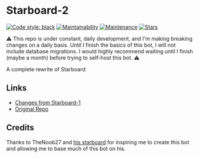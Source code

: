 # Starboard-2
[![Code style: black](https://img.shields.io/badge/code%20style-black-000000.svg)](https://github.com/psf/black)
[![Maintainability](https://api.codeclimate.com/v1/badges/5d3130a4875e587f28e4/maintainability)](https://codeclimate.com/github/CircuitsBots/Starboard-2/maintainability)
[![Maintenance](https://img.shields.io/badge/Maintained%3F-yes-green.svg)](https://GitHub.com/CircuitsBots/Starboard-2/graphs/commit-activity)
[![Stars](https://img.shields.io/github/stars/CircuitsBots/Starboard-2?style=social)](https://GitHub.com/CircuitsBots/Starboard-2/stargazers)

:warning: This repo is under constant, daily development, and I'm making breaking changes on a daily basis. Until I finish the basics of this bot, I will not include database migrations. I would highly recommend waiting until I finish (maybe a month) before trying to self-host this bot. :warning:

A complete rewrite of Starboard

## Links
 - [Changes from Starboard-1](https://circuit.gitbook.io/starboard/2.0-changes)
 - [Original Repo](https://github.com/CircuitsBots/Starboard)

## Credits
Thanks to TheNoob27 and [his starboard](https://top.gg/bot/655390915325591629) for inspiring me to create this bot and allowing me to base much of this bot on his.
